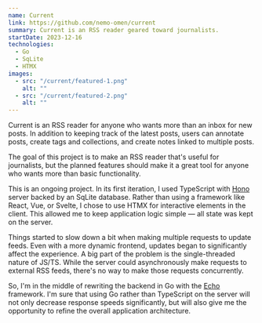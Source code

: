 ```yaml
---
name: Current
link: https://github.com/nemo-omen/current
summary: Current is an RSS reader geared toward journalists.
startDate: 2023-12-16
technologies:
  - Go
  - SqLite
  - HTMX
images:
  - src: "/current/featured-1.png"
    alt: ""
  - src: "/current/featured-2.png"
    alt: ""
---
```


Current is an RSS reader for anyone who wants more than an inbox for new posts. In addition to keeping track of the latest posts, users can annotate posts, create tags and collections, and create notes linked to multiple posts.

The goal of this project is to make an RSS reader that's useful for journalists, but the planned features should make it a great tool for anyone who wants more than basic functionality.

This is an ongoing project. In its first iteration, I used TypeScript with  [Hono](https://hono.dev/) server backed by an SqLite database. Rather than using a framework like React, Vue, or Svelte, I chose to use HTMX for interactive elements in the client. This allowed me to keep application logic simple — all state was kept on the server.

Things started to slow down a bit when making multiple requests to update feeds. Even with a more dynamic frontend, updates began to significantly affect the experience. A big part of the problem is the single-threaded nature of JS/TS. While the server could asynchronously make requests to external RSS feeds, there's no way to make those requests concurrently.

So, I'm in the middle of rewriting the backend in Go with the [Echo](https://echo.labstack.com/) framework. I'm sure that using Go rather than TypeScript on the server will not only decrease response speeds significantly, but will also give me the opportunity to refine the overall application architecture.
